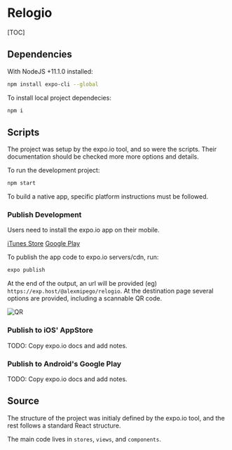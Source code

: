 # Relogio

[TOC]

## Dependencies

With NodeJS +11.1.0 installed:

```bash
npm install expo-cli --global
```

To install local project dependecies:

```bash
npm i
```

## Scripts

The project was setup by the expo.io tool, and so were the scripts. Their documentation should be checked more more options and details.

To run the development project:

```bash
npm start
```

To build a native app, specific platform instructions must be followed.

### Publish Development

Users need to install the expo.io app on their mobile.

[iTunes Store](https://itunes.apple.com/app/apple-store/id982107779)
[Google Play](https://play.google.com/store/apps/details?id=host.exp.exponent&amp;referrer=www)

To publish the app code to expo.io servers/cdn, run:

```bash
expo publish
```

At the end of the output, an url will be provided (eg) `https://exp.host/@alexmipego/relogio`. At the destination page several options are provided, including a scannable QR code.

![QR](http://api.qrserver.com/v1/create-qr-code/?color=000000&bgcolor=FFFFFF&data=exp%3A%2F%2Fexp.host%2F%40alexmipego%2Frelogio&qzone=1&margin=0&size=200x200&ecc=L)



### Publish to iOS' AppStore

TODO: Copy expo.io docs and add notes.

### Publish to Android's Google Play

TODO: Copy expo.io docs and add notes.

## Source

The structure of the project was initialy defined by the expo.io tool, and the rest follows a standard React structure.

The main code lives in `stores`, `views`, and `components`.

